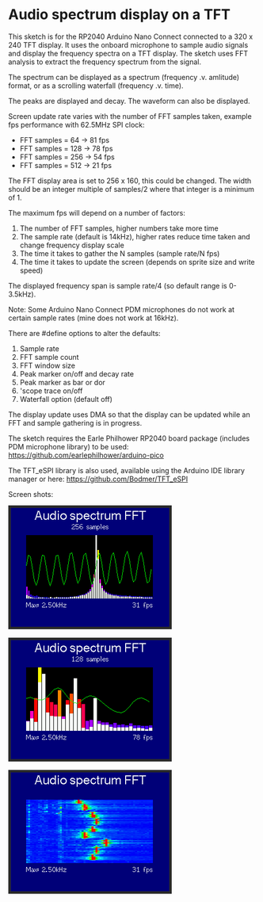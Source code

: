 # Audio spectrum display on a TFT

This sketch is for the RP2040 Arduino Nano Connect connected to a 320 x 240 TFT display. It uses the onboard microphone to sample audio signals and display the frequency spectra on a TFT display.  The sketch uses FFT analysis to extract the frequency spectrum from the signal.

The spectrum can be displayed as a spectrum (frequency .v. amlitude) format, or as a scrolling waterfall (frequency .v. time).

The peaks are displayed and decay. The waveform can also be displayed.

Screen update rate varies with the number of FFT samples taken, example fps performance with 62.5MHz SPI clock:
* FFT samples = 64  ->  81 fps
* FFT samples = 128 ->  78 fps
* FFT samples = 256 ->  54 fps
* FFT samples = 512 ->  21 fps

The FFT display area is set to 256 x 160, this could be changed. The width should be an integer multiple of samples/2 where that integer is a minimum of 1.

The maximum fps will depend on a number of factors:
1. The number of FFT samples, higher numbers take more time
2. The sample rate (default is 14kHz), higher rates reduce time taken and change frequency display scale
3. The time it takes to gather the N samples (sample rate/N fps)
4. The time it takes to update the screen (depends on sprite size and write speed)

The displayed frequency span is sample rate/4 (so default range is 0-3.5kHz).

Note: Some Arduino Nano Connect PDM microphones do not work at certain sample rates (mine does not work at 16kHz).

There are #define options to alter the defaults:
1. Sample rate
2. FFT sample count
3. FFT window size
4. Peak marker on/off and decay rate
5. Peak marker as bar or dor
6. 'scope trace on/off
7. Waterfall option (default off)

The display update uses DMA so that the display can be updated while an FFT and sample gathering is in progress.

The sketch requires the Earle Philhower RP2040 board package (includes PDM microphone library) to be used:
https://github.com/earlephilhower/arduino-pico

The TFT_eSPI library is also used, available using the Arduino IDE library manager or here:
https://github.com/Bodmer/TFT_eSPI

Screen shots:

![FFT_spectrum_1.png](https://github.com/Bodmer/Audio-Spectrum-FFT/blob/main/FFT_spectrum_1.png?raw=true)

![FFT_spectrum_1.png](https://github.com/Bodmer/Audio-Spectrum-FFT/blob/main/FFT_spectrum_2.png?raw=true)

![FFT_spectrum_1.png](https://github.com/Bodmer/Audio-Spectrum-FFT/blob/main/FFT_waterfall.png?raw=true)

